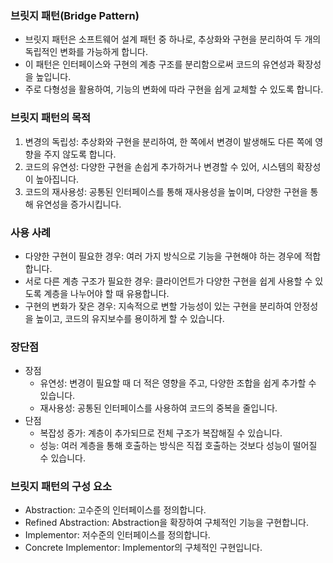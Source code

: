 ### 브릿지 패턴(Bridge Pattern)
- 브릿지 패턴은 소프트웨어 설계 패턴 중 하나로, 추상화와 구현을 분리하여 두 개의 독립적인 변화를 가능하게 합니다. 
- 이 패턴은 인터페이스와 구현의 계층 구조를 분리함으로써 코드의 유연성과 확장성을 높입니다. 
- 주로 다형성을 활용하여, 기능의 변화에 따라 구현을 쉽게 교체할 수 있도록 합니다.

### 브릿지 패턴의 목적
1. 변경의 독립성: 추상화와 구현을 분리하여, 한 쪽에서 변경이 발생해도 다른 쪽에 영향을 주지 않도록 합니다.
2. 코드의 유연성: 다양한 구현을 손쉽게 추가하거나 변경할 수 있어, 시스템의 확장성이 높아집니다.
3. 코드의 재사용성: 공통된 인터페이스를 통해 재사용성을 높이며, 다양한 구현을 통해 유연성을 증가시킵니다.

### 사용 사례
- 다양한 구현이 필요한 경우: 여러 가지 방식으로 기능을 구현해야 하는 경우에 적합합니다.
- 서로 다른 계층 구조가 필요한 경우: 클라이언트가 다양한 구현을 쉽게 사용할 수 있도록 계층을 나누어야 할 때 유용합니다.
- 구현의 변화가 잦은 경우: 지속적으로 변할 가능성이 있는 구현을 분리하여 안정성을 높이고, 코드의 유지보수를 용이하게 할 수 있습니다.

### 장단점
- 장점
  - 유연성: 변경이 필요할 때 더 적은 영향을 주고, 다양한 조합을 쉽게 추가할 수 있습니다.
  - 재사용성: 공통된 인터페이스를 사용하여 코드의 중복을 줄입니다.
- 단점
  - 복잡성 증가: 계층이 추가되므로 전체 구조가 복잡해질 수 있습니다.
  - 성능: 여러 계층을 통해 호출하는 방식은 직접 호출하는 것보다 성능이 떨어질 수 있습니다.

### 브릿지 패턴의 구성 요소
- Abstraction: 고수준의 인터페이스를 정의합니다.
- Refined Abstraction: Abstraction을 확장하여 구체적인 기능을 구현합니다.
- Implementor: 저수준의 인터페이스를 정의합니다.
- Concrete Implementor: Implementor의 구체적인 구현입니다.